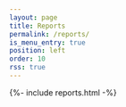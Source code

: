 ```yaml
---
layout: page
title: Reports
permalink: /reports/
is_menu_entry: true
position: left
order: 10
rss: true
---
```


 {%- include reports.html -%} 